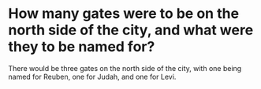 # How many gates were to be on the north side of the city, and what were they to be named for?

There would be three gates on the north side of the city, with one being named for Reuben, one for Judah, and one for Levi.
